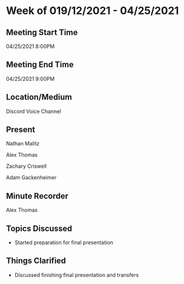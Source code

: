 ﻿
# Week of 019/12/2021 - 04/25/2021

## Meeting Start Time

04/25/2021 8:00PM

## Meeting End Time

 04/25/2021 9:00PM

## Location/Medium

Discord Voice Channel

## Present

Nathan Malitz

Alex Thomas

Zachary Criswell

Adam Gackenheimer

## Minute Recorder

Alex Thomas

## Topics Discussed

-   Started preparation for final presentation
    

  
  

## Things Clarified

-   Discussed finishing final presentation and transfers
